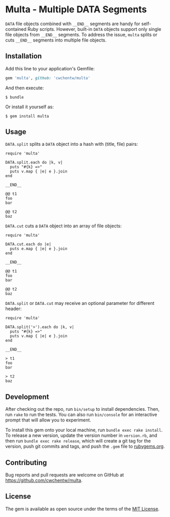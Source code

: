# Multa - Multiple DATA Segments

``DATA`` file objects combined with ``__END__`` segments are handy for self-contained Ruby scripts. However, built-in ``DATA`` objects support only single file objects from ``__END__`` segments. To address the issue, `multa` splits or cuts ``__END__`` segments into multiple file objects.

## Installation

Add this line to your application's Gemfile:

```ruby
gem 'multa', github: 'cwchentw/multa'
```

And then execute:

    $ bundle

Or install it yourself as:

    $ gem install multa

## Usage

`DATA.split` splits a ``DATA`` object into a hash with (title, file) pairs:

```
require 'multa'

DATA.split.each do |k, v|
  puts "#{k} =>"
  puts v.map { |e| e }.join
end

__END__

@@ t1
foo
bar

@@ t2
baz
```

`DATA.cut` cuts a ``DATA`` object into an array of file objects:

```
require 'multa'

DATA.cut.each do |e|
  puts e.map { |e| e }.join
end

__END__

@@ t1
foo
bar

@@ t2
baz
```

`DATA.split` or `DATA.cut` may receive an optional parameter for different header:

```
require 'multa'

DATA.split('>').each do |k, v|
  puts "#{k} =>"
  puts v.map { |e| e }.join
end

__END__

> t1
foo
bar

> t2
baz
```

## Development

After checking out the repo, run `bin/setup` to install dependencies. Then, run `rake` to run the tests. You can also run `bin/console` for an interactive prompt that will allow you to experiment.

To install this gem onto your local machine, run `bundle exec rake install`. To release a new version, update the version number in `version.rb`, and then run `bundle exec rake release`, which will create a git tag for the version, push git commits and tags, and push the `.gem` file to [rubygems.org](https://rubygems.org).

## Contributing

Bug reports and pull requests are welcome on GitHub at https://github.com/cwchentw/multa.

## License

The gem is available as open source under the terms of the [MIT License](https://opensource.org/licenses/MIT).
